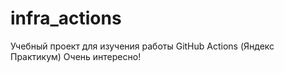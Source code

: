 # infra_actions
Учебный проект для изучения работы GitHub Actions (Яндекс Практикум)
Очень интересно!
